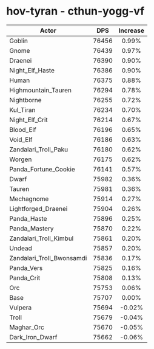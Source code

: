 # hov-tyran - cthun-yogg-vf
| Actor | DPS | Increase |
|---|:---:|:---:|
|Goblin|76456|0.99%|
|Gnome|76439|0.97%|
|Draenei|76390|0.90%|
|Night_Elf_Haste|76386|0.90%|
|Human|76375|0.88%|
|Highmountain_Tauren|76294|0.78%|
|Nightborne|76255|0.72%|
|Kul_Tiran|76234|0.70%|
|Night_Elf_Crit|76214|0.67%|
|Blood_Elf|76196|0.65%|
|Void_Elf|76186|0.63%|
|Zandalari_Troll_Paku|76180|0.62%|
|Worgen|76175|0.62%|
|Panda_Fortune_Cookie|76141|0.57%|
|Dwarf|75982|0.36%|
|Tauren|75981|0.36%|
|Mechagnome|75914|0.27%|
|Lightforged_Draenei|75904|0.26%|
|Panda_Haste|75896|0.25%|
|Panda_Mastery|75870|0.22%|
|Zandalari_Troll_Kimbul|75861|0.20%|
|Undead|75857|0.20%|
|Zandalari_Troll_Bwonsamdi|75836|0.17%|
|Panda_Vers|75825|0.16%|
|Panda_Crit|75808|0.13%|
|Orc|75753|0.06%|
|Base|75707|0.00%|
|Vulpera|75694|-0.02%|
|Troll|75679|-0.04%|
|Maghar_Orc|75670|-0.05%|
|Dark_Iron_Dwarf|75662|-0.06%|
